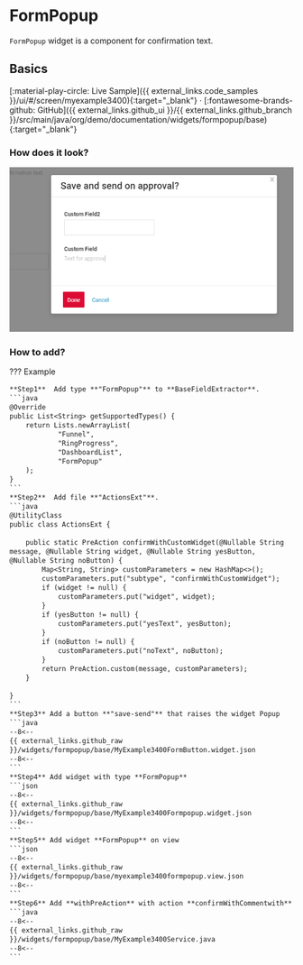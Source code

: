 # FormPopup

`FormPopup` widget is a component for confirmation text.

## Basics
[:material-play-circle: Live Sample]({{ external_links.code_samples }}/ui/#/screen/myexample3400){:target="_blank"} ·
[:fontawesome-brands-github: GitHub]({{ external_links.github_ui }}/{{ external_links.github_branch }}/src/main/java/org/demo/documentation/widgets/formpopup/base){:target="_blank"}
### How does it look?
![formpopup.png](formpopup.png)

###  <a id="Howtoaddbacis">How to add?</a>
??? Example
    
    **Step1**  Add type **"FormPopup"** to **BaseFieldExtractor**.
    ```java
	@Override
	public List<String> getSupportedTypes() {
		return Lists.newArrayList(
				"Funnel",
				"RingProgress",
				"DashboardList",
				"FormPopup"
		);
	}
    ```
    **Step2**  Add file **"ActionsExt"**.
    ```java
    @UtilityClass
    public class ActionsExt {

        public static PreAction confirmWithCustomWidget(@Nullable String message, @Nullable String widget, @Nullable String yesButton, @Nullable String noButton) {
            Map<String, String> customParameters = new HashMap<>();
            customParameters.put("subtype", "confirmWithCustomWidget");
            if (widget != null) {
                customParameters.put("widget", widget);
            }
            if (yesButton != null) {
                customParameters.put("yesText", yesButton);
            }
            if (noButton != null) {
                customParameters.put("noText", noButton);
            }
            return PreAction.custom(message, customParameters);
        }
    
    }
    ```
    **Step3** Add a button **"save-send"** that raises the widget Popup
    ```java
    --8<--
    {{ external_links.github_raw }}/widgets/formpopup/base/MyExample3400FormButton.widget.json
    --8<--
    ```
    **Step4** Add widget with type **FormPopup**
    ```json
    --8<--
    {{ external_links.github_raw }}/widgets/formpopup/base/MyExample3400Formpopup.widget.json
    --8<--
    ```
    **Step5** Add widget **FormPopup** on view
    ```json
    --8<--
    {{ external_links.github_raw }}/widgets/formpopup/base/myexample3400formpopup.view.json
    --8<--
    ```
    **Step6** Add **withPreAction** with action **confirmWithCommentwith**
    ```java
    --8<--
    {{ external_links.github_raw }}/widgets/formpopup/base/MyExample3400Service.java
    --8<--
    ```
<!-- 
## Main visual parts
[Title](#Title), [fields block](#Fieldslayout) in grid, [actions block](#Showcondition)

### <a id="Title">Title</a>
[:material-play-circle: Live Sample]({{ external_links.code_samples }}/ui/#/screen/myexample3003){:target="_blank"} ·
[:fontawesome-brands-github: GitHub]({{ external_links.github_ui }}/{{ external_links.github_branch }}/src/main/java/org/demo/documentation/widgets/form/title){:target="_blank"}

Title - (optional)

![widgetinf.png](widgetinf.png)    

There are types of:

* `constant title`: shows constant text.
* `calculated title`: shows value provided in hidden text field, e.g. it can be calculated based on business logic of application

#### How does it look?
=== "Constant title"
    ![consttitle.png](consttitle.png)
=== "Calculated title"
    ![calctitle.png](calctitle.png)
#### How to add?
??? Example
    === "Constant title"
        **Step1** Add name for **title** to **_.widget.json_**.
        ```java
        --8<--
        {{ external_links.github_raw }}/widgets/form/title/MyExample3003Form.widget.json
        --8<--
        ```

    === "Calculated title"
 
        **Step1** Add ${customField} for **title** to **_.widget.json_**.
        ```java
        --8<--
        {{ external_links.github_raw }}/widgets/form/title/MyExample3003FormCustomTitle.widget.json
        --8<--
        ```   
 
###  <a id="Fieldslayout">Fields layout</a>
[:material-play-circle: Live Sample]({{ external_links.code_samples }}/ui/#/screen/myexample3004){:target="_blank"} ·
[:fontawesome-brands-github: GitHub]({{ external_links.github_ui }}/{{ external_links.github_branch }}/src/main/java/org/demo/documentation/widgets/form/fieldslayoute){:target="_blank"}

* `single column layout - recommended`: shows each field on new row. Each field can have width from 1 to 24.
* `multi column layout`: shows fields in grid. Grid can contain any number of rows. Each row can contain any number of fields, until sum of fields widths in row is less than 24. Each field can have width from 1 to 24.
* `empty`: only title and actions are shown. Usually used when standard buttons position needs to be changed (for example we want to show buttons under widget). One can hide buttons on widget with data. Create separate widget only with buttons and place it anywhere on view

!!! tip
    It is recommended to use `single column` layout when possible, because dynamic fields hiding (add link) always works correctly in this case.

!!! info
    The line has a size of 24 span, if you define fields on one line with a field width sum exceeding 24 span in total,that field and any subsequent fields will be moved to a new line . This means that each line will accommodate fields until the total width reaches 24 span, and any excess width will continue on the next line.
    
    For example, you have three fields with widths of 12, 8, and 10 characters, respectively. In this case, the first field and two field will fit completely on the first line as it is within the 24-character limit. However, the thirt field's width contributes to the totat.It has finally become more 24. As a result, the third field will be moved to the next line.


#### How does it look?
=== "Single column layout - recommended"
    ![singlecolumlayout.png](singlecolumlayout.png) 
=== "Multi column layout"
    ![multicolumnbutton.png](multicolumnbutton.png)
=== "Empty only buttons"
    ![emptyonlybutton.png](emptyonlybutton.png)
#### How to add?
??? Example
    === "Single column layout - recommended"

        **Step1** Create **"options": {"layout": {}}**.

        **Step2** Add fields to **"options": {"layout": {}}**

        Forming rows:

        * Open `cols` : "cols": [
        * Add All fields(customField,customField2,customField3) with span from 1 to 24.
        * Close `cols` : ]

        ```json
        --8<--
        {{ external_links.github_raw }}/widgets/form/fieldslayoute/MyExample3004Form.widget.json
        --8<--
        ```

    === "Multi column layout"
        **Step1** Create **"options": {"layout": {}}**.

        **Step2** Add fields to **"options": {"layout": {}}**.

        Forming row1 : 

        * Open `cols` : "cols": [ 
        * Add all feild : customField,customField2,customField3
        * Check sum span <= 24: customField (span = 12),customField2 = 6, customField3 = 6 : sum 24)
        * Close `cols` : ]

        Forming a row2 : 

        * Open 'cols' : "cols": [ 
        * Add All filed(customField4)
        * Check sum span <= 24 (customField4 span = 12 : sum 12)
        * Close 'cols' : ]
 
        ```json
        --8<--
        {{ external_links.github_raw }}/widgets/form/title/MyExample3003EmptyTitleForm.widget.json
        --8<--
        ```
    === "Empty only buttons"
        **Step1** Create **"options": {"layout": {}}**.

        Button "Create" - On default

        ```json
        --8<--
        {{ external_links.github_raw }}/widgets/form/fieldslayoute/MyExample3004EmptyOnlyButtonsForm.widget.json
        --8<--
        ```

### Actions
`Actions` show available actions as separate buttons
see [Actions](/features/element/actions/actions)
<--